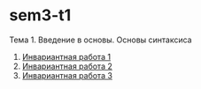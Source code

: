 # sem3-t1
Тема 1. Введение в основы. Основы синтаксиса

1. [Инвариантная работа 1](https://github.com/python-basic/sem3-t1-Kosorukov/blob/master/inv1)
2. [Инвариантная работа 2](https://github.com/python-basic/sem3-t1-Kosorukov/blob/master/inv2)
3. [Инвариантная работа 3](https://github.com/python-basic/sem3-t1-Kosorukov/blob/master/inv3)
